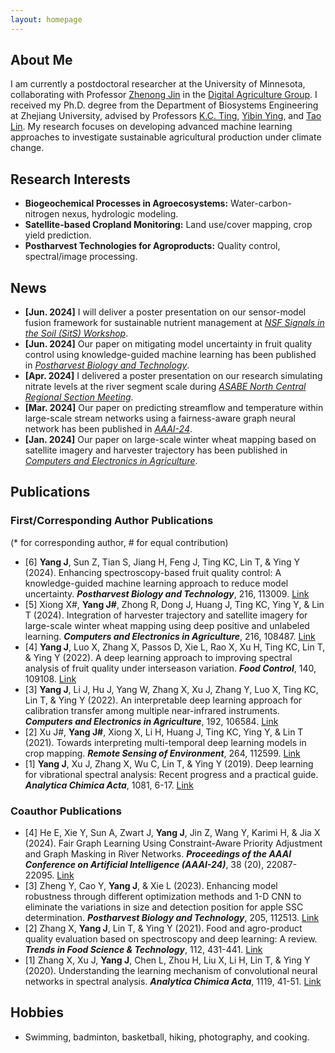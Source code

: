```yaml
---
layout: homepage
---
```


## About Me

I am currently a postdoctoral researcher at the University of Minnesota, collaborating with Professor [Zhenong Jin](https://bbe.umn.edu/people/zhenong-jin) in the [Digital Agriculture Group](https://umn-digitalag.com/). I received my Ph.D. degree from the Department of Biosystems Engineering at Zhejiang University, advised by Professors [K.C. Ting](https://abe.illinois.edu/directory/kcting), [Yibin Ying](https://person.zju.edu.cn/en/0089059), and [Tao Lin](https://person.zju.edu.cn/en/lintaolab). My research focuses on developing advanced machine learning approaches to investigate sustainable agricultural production under climate change. 

## Research Interests

- **Biogeochemical Processes in Agroecosystems:** Water-carbon-nitrogen nexus, hydrologic modeling.
- **Satellite-based Cropland Monitoring:** Land use/cover mapping, crop yield prediction.
- **Postharvest Technologies for Agroproducts:** Quality control, spectral/image processing.

## News

- **[Jun. 2024]** I will deliver a poster presentation on our sensor-model fusion framework for sustainable nutrient management at [*NSF Signals in the Soil (SitS) Workshop*](https://www.ukri.org/what-we-do/browse-our-areas-of-investment-and-support/signals-in-the-soil/).
- **[Jun. 2024]** Our paper on mitigating model uncertainty in fruit quality control using knowledge-guided machine learning has been published in [*Postharvest Biology and Technology*](https://www.sciencedirect.com/science/article/pii/S0925521424002540).
- **[Apr. 2024]** I delivered a poster presentation on our research simulating nitrate levels at the river segment scale during [*ASABE North Central Regional Section Meeting*](https://www.asabe.org/).
- **[Mar. 2024]** Our paper on predicting streamflow and temperature within large-scale stream networks using a fairness-aware graph neural network has been published in [*AAAI-24*](https://ojs.aaai.org/index.php/AAAI/article/view/30212).
- **[Jan. 2024]** Our paper on large-scale winter wheat mapping based on satellite imagery and harvester trajectory has been published in [*Computers and Electronics in Agriculture*](https://www.sciencedirect.com/science/article/pii/S016816992300875X).

## Publications

### First/Corresponding Author Publications 

(* for corresponding author, # for equal contribution)

- [6] **Yang J**, Sun Z, Tian S, Jiang H, Feng J, Ting KC, Lin T, & Ying Y (2024). Enhancing spectroscopy-based fruit quality control: A knowledge-guided machine learning approach to reduce model uncertainty. ***Postharvest Biology and Technology***, 216, 113009. [Link](https://www.sciencedirect.com/science/article/pii/S0925521424002540)
- [5] Xiong X#, **Yang J#**, Zhong R, Dong J, Huang J, Ting KC, Ying Y, & Lin T (2024). Integration of harvester trajectory and satellite imagery for large-scale winter wheat mapping using deep positive and unlabeled learning. ***Computers and Electronics in Agriculture***, 216, 108487. [Link](https://www.sciencedirect.com/science/article/pii/S016816992300875X)
- [4] **Yang J**, Luo X, Zhang X, Passos D, Xie L, Rao X, Xu H, Ting KC, Lin T, & Ying Y (2022). A deep learning approach to improving spectral analysis of fruit quality under interseason variation. ***Food Control***, 140, 109108. [Link](https://www.sciencedirect.com/science/article/pii/S0956713522003012)
- [3] **Yang J**, Li J, Hu J, Yang W, Zhang X, Xu J, Zhang Y, Luo X, Ting KC, Lin T, & Ying Y (2022). An interpretable deep learning approach for calibration transfer among multiple near-infrared instruments. ***Computers and Electronics in Agriculture***, 192, 106584. [Link](https://www.sciencedirect.com/science/article/pii/S0168169921006013)
- [2] Xu J#, **Yang J#**, Xiong X, Li H, Huang J, Ting KC, Ying Y, & Lin T (2021). Towards interpreting multi-temporal deep learning models in crop mapping. ***Remote Sensing of Environment***, 264, 112599. [Link](https://www.sciencedirect.com/science/article/pii/S0034425721003199)
- [1] **Yang J**, Xu J, Zhang X, Wu C, Lin T, & Ying Y (2019). Deep learning for vibrational spectral analysis: Recent progress and a practical guide. ***Analytica Chimica Acta***, 1081, 6-17. [Link](https://www.sciencedirect.com/science/article/pii/S0003267019307342)

### Coauthor Publications
- [4] He E, Xie Y, Sun A, Zwart J, **Yang J**, Jin Z, Wang Y, Karimi H, & Jia X (2024). Fair Graph Learning Using Constraint-Aware Priority Adjustment and Graph Masking in River Networks. ***Proceedings of the AAAI Conference on Artificial Intelligence (AAAI-24)***, 38 (20), 22087-22095. [Link](https://ojs.aaai.org/index.php/AAAI/article/view/30212)
- [3] Zheng Y, Cao Y, **Yang J**, & Xie L (2023). Enhancing model robustness through different optimization methods and 1-D CNN to eliminate the variations in size and detection position for apple SSC determination. ***Postharvest Biology and Technology***, 205, 112513. [Link](https://www.sciencedirect.com/science/article/pii/S0925521423002740) 
- [2] Zhang X, **Yang J**, Lin T, & Ying Y (2021). Food and agro-product quality evaluation based on spectroscopy and deep learning: A review. ***Trends in Food Science & Technology***, 112, 431-441. [Link](https://www.sciencedirect.com/science/article/abs/pii/S0924224421002600)
- [1] Zhang X, Xu J, **Yang J**, Chen L, Zhou H, Liu X, Li H, Lin T, & Ying Y (2020). Understanding the learning mechanism of convolutional neural networks in spectral analysis. ***Analytica Chimica Acta***, 1119, 41-51. [Link](https://www.sciencedirect.com/science/article/pii/S0003267020303767)


## Hobbies
- Swimming, badminton, basketball, hiking, photography, and cooking.
